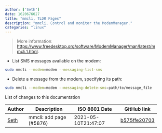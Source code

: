 ```yaml
---
author: ['Seth']
date: 1620676027
title: "mmcli, TLDR Pages"
description: "mmcli, Control and monitor the ModemManager."
categories: "linux"
---
```

> More information: <https://www.freedesktop.org/software/ModemManager/man/latest/mmcli.1.html>.

- List SMS messages available on the modem:

```bash
sudo mmcli --modem=modem --messaging-list-sms
```

- Delete a message from the modem, specifying its path:

```bash
sudo mmcli --modem=modem --messaging-delete-sms=path/to/message_file
```
List of changes to this documentation


Author | Description | ISO 8601 Date | GitHub link
------|-----|-----|-----
[Seth](mailto:seth@falco.fun) | mmcli: add page (#5876) | 2021-05-10T21:47:07 | [b575ffe20703](https://github.com/tldr-pages/tldr/commit/b575ffe207039a4fafa0d6e406a182b9c0316505)

